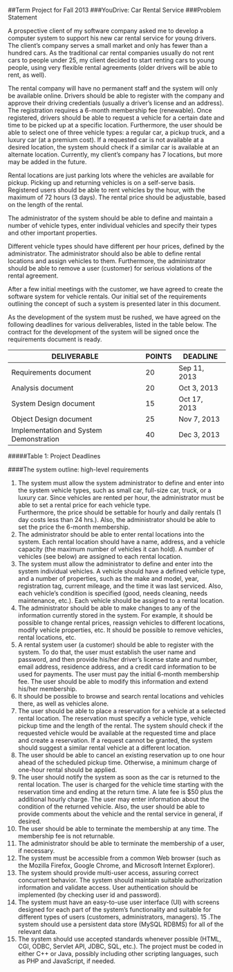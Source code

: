##Term Project for Fall 2013
###YouDrive: Car Rental Service
###Problem Statement

A prospective client of my software company asked me to
develop a computer system to support his new car rental
service for young drivers. The client’s company serves a small
market and only has fewer than a hundred cars. As the
traditional car rental companies usually do not rent cars to
people under 25, my client decided to start renting cars to
young people, using very flexible rental agreements (older
drivers will be able to rent, as well).

The rental company will have no permanent staff and the
system will only be available online. Drivers should be able to
register with the company and approve their driving
credentials (usually a driver’s license and an address). The
registration requires a 6-month membership fee (renewable).
Once registered, drivers should be able to request a vehicle
for a certain date and time to be picked up at a specific
location. Furthermore, the user should be able to select one of
three vehicle types: a regular car, a pickup truck, and a luxury
car (at a premium cost). If a requested car is not available at a
desired location, the system should check if a similar car is
available at an alternate location. Currently, my client’s
company has 7 locations, but more may be added in the
future.

Rental locations are just parking lots where the vehicles are
available for pickup. Picking up and returning vehicles is on a
self-serve basis. Registered users should be able to rent
vehicles by the hour, with the maximum of 72 hours (3 days).
The rental price should be adjustable, based on the length of
the rental.

The administrator of the system should be able to define and
maintain a number of vehicle types, enter individual vehicles
and specify their types and other important properties.

Different vehicle types should have different per hour prices,
defined by the administrator. The administrator should also be
able to define rental locations and assign vehicles to them.
Furthermore, the administrator should be able to remove a
user (customer) for serious violations of the rental agreement.

After a few initial meetings with the customer, we have agreed
to create the software system for vehicle rentals. Our initial set
of the requirements outlining the concept of such a system is
presented later in this document.

As the development of the system must be rushed, we have
agreed on the following deadlines for various deliverables,
listed in the table below. The contract for the development of
the system will be signed once the requirements document is
ready.

DELIVERABLE | POINTS | DEADLINE
----------- | ------ | --------
Requirements document | 20 | Sep 11, 2013
Analysis document | 20 | Oct 3, 2013
System Design document | 15 | Oct 17, 2013
Object Design document | 25 | Nov 7, 2013
Implementation and System Demonstration | 40 | Dec 3, 2013
#####Table 1: Project Deadlines


####The system outline: high-level requirements
1. The system must allow the system administrator to
define and enter into the system vehicle types, such as
small car, full-size car, truck, or a luxury car. Since
vehicles are rented per hour, the administrator must be
able to set a rental price for each vehicle type.  
Furthermore, the price should be settable for hourly and
daily rentals (1 day costs less than 24 hrs.). Also, the
administrator should be able to set the price the 6-month
membership.
2. The administrator should be able to enter rental locations
into the system. Each rental location should have a
name, address, and a vehicle capacity (the maximum
number of vehicles it can hold). A number of vehicles
(see below) are assigned to each rental location.
3. The system must allow the administrator to define and
enter into the system individual vehicles. A vehicle
should have a defined vehicle type, and a number of
properties, such as the make and model, year,
registration tag, current mileage, and the time it was last
serviced. Also, each vehicle’s condition is specified
(good, needs cleaning, needs maintenance, etc.). Each
vehicle should be assigned to a rental location.
4. The administrator should be able to make changes to
any of the information currently stored in the system.
For example, it should be possible to change rental
prices, reassign vehicles to different locations, modify
vehicle properties, etc. It should be possible to remove
vehicles, rental locations, etc.
5. A rental system user (a customer) should be able to
register with the system. To do that, the user must
establish the user name and password, and then provide
his/her driver’s license state and number, email address,
residence address, and a credit card information to be
used for payments. The user must pay the initial
6-month membership fee. The user should be able to
modify this information and extend his/her membership.
6. It should be possible to browse and search rental
locations and vehicles there, as well as vehicles alone.
7. The user should be able to place a reservation for a
vehicle at a selected rental location. The reservation
must specify a vehicle type, vehicle pickup time and the
length of the rental. The system should check if the
requested vehicle would be available at the requested
time and place and create a reservation. If a request
cannot be granted, the system should suggest a similar
rental vehicle at a different location.
8. The user should be able to cancel an existing
reservation up to one hour ahead of the scheduled
pickup time. Otherwise, a minimum charge of one-hour
rental should be applied.
9. The user should notify the system as soon as the car is
returned to the rental location. The user is charged for
the vehicle time starting with the reservation time and
ending at the return time. A late fee is $50 plus the
additional hourly charge. The user may enter
information about the condition of the returned vehicle.
Also, the user should be able to provide comments about
the vehicle and the rental service in general, if desired.
10. The user should be able to terminate the membership at
any time. The membership fee is not returnable.
11. The administrator should be able to terminate the
membership of a user, if necessary.
12. The system must be accessible from a common Web
browser (such as the Mozilla Firefox, Google Chrome,
and Microsoft Internet Explorer).
13. The system should provide multi-user access, assuring
correct concurrent behavior. The system should
maintain suitable authorization information and validate
access. User authentication should be implemented (by
checking user id and password).
14. The system must have an easy-to-use user interface (UI)
with screens designed for each part of the system’s
functionality and suitable for different types of users
(customers, administrators, managers).
15 .The system should use a persistent data store (MySQL
RDBMS) for all of the relevant data.
16. The system should use accepted standards whenever
possible (HTML, CGI, ODBC, Servlet API, JDBC, SQL,
etc.). The project must be coded in either C++ or Java,
possibly including other scripting languages, such as
PHP and JavaScript, if needed.
